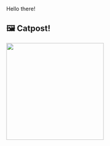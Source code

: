 Hello there!



## 🖼️ Catpost!

<sub>
    <img src="https://cdn2.thecatapi.com/images/48f.gif" height="256">
</sub>

